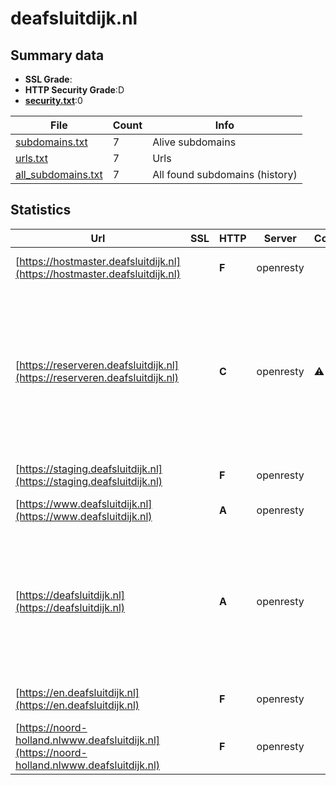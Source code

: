 

# deafsluitdijk.nl
## Summary data


 - **SSL Grade**:
 - **HTTP Security Grade**:D
 - **[security.txt](https://www.digitaleoverheid.nl/nieuws/standaard-security-txt-nu-verplicht-voor-overheid/)**:0


| File       | Count | Info |
|------------|-------|------|
|[subdomains.txt](/data/deafsluitdijk.nl/subdomains.txt)|7|Alive subdomains|
|[urls.txt](/data/deafsluitdijk.nl/urls.txt)|7|Urls|
|[all_subdomains.txt](/data/deafsluitdijk.nl/all_subdomains.txt)|7|All found subdomains (history)|


## Statistics


| Url | SSL | HTTP | Server | Cookie | HSTS | CORS | CTO | CSP | XFO | XXP | RP |FP| Tech |Title |
|--------|-------|-------|------|------|------|------|------|------|------|------|------|------|------|------|
|[https://hostmaster.deafsluitdijk.nl](https://hostmaster.deafsluitdijk.nl)| | **F**|openresty| | | | | | | | :white_check_mark: | |HSTS Nginx OpenResty|Welcome|
|[https://reserveren.deafsluitdijk.nl](https://reserveren.deafsluitdijk.nl)| | **C**|openresty|:warning: |:white_check_mark: | | | | :white_check_mark: | | :white_check_mark: | |Bootstrap Google Tag Manager HSTS MySQL Nginx OpenResty PHP Site Kit:1.119.0 Varnish WordPress Yoast SEO:21.9.1|Boottochten werk...|
|[https://staging.deafsluitdijk.nl](https://staging.deafsluitdijk.nl)| | **F**|openresty| | | | | | | | :white_check_mark: | |HSTS Nginx OpenResty|Welcome|
|[https://www.deafsluitdijk.nl](https://www.deafsluitdijk.nl)| | **A**|openresty| |:white_check_mark: | | |:warning: | :white_check_mark: | | :white_check_mark: | |Nginx OpenResty|301 Moved Perman...|
|[https://deafsluitdijk.nl](https://deafsluitdijk.nl)| | **A**|openresty| |:white_check_mark: | | |:warning: | :white_check_mark: | | :white_check_mark: | |Google Tag Manager HSTS MySQL Nginx OpenResty PHP Site Kit:1.119.0 Varnish WordPress Yoast SEO:21.9.1|De Afsluitdijk -...|
|[https://en.deafsluitdijk.nl](https://en.deafsluitdijk.nl)| | **F**|openresty| | | | | | | | :white_check_mark: | |HSTS Nginx OpenResty|Welcome|
|[https://noord-holland.nlwww.deafsluitdijk.nl](https://noord-holland.nlwww.deafsluitdijk.nl)| | **F**|openresty| | | | | | | | :white_check_mark: | |HSTS Nginx OpenResty|Welcome|

